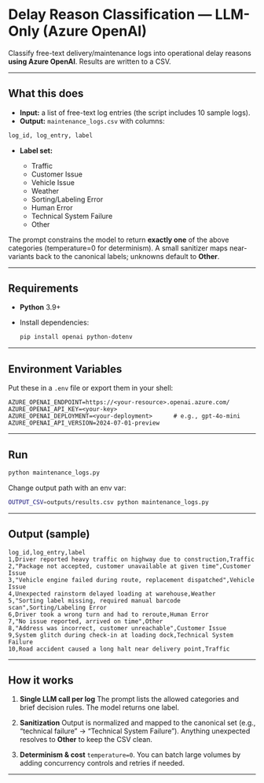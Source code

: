 # Delay Reason Classification — LLM-Only (Azure OpenAI)

Classify free-text delivery/maintenance logs into operational delay reasons **using Azure OpenAI**. Results are written to a CSV.

---

## What this does

* **Input:** a list of free-text log entries (the script includes 10 sample logs).
* **Output:** `maintenance_logs.csv` with columns:

```txt
log_id, log_entry, label
```

* **Label set:**

  * Traffic
  * Customer Issue
  * Vehicle Issue
  * Weather
  * Sorting/Labeling Error
  * Human Error
  * Technical System Failure
  * Other

The prompt constrains the model to return **exactly one** of the above categories (temperature=0 for determinism). A small sanitizer maps near-variants back to the canonical labels; unknowns default to **Other**.

---

## Requirements

* **Python** 3.9+
* Install dependencies:

  ```bash
  pip install openai python-dotenv
  ```

---

## Environment Variables

Put these in a `.env` file or export them in your shell:

```env
AZURE_OPENAI_ENDPOINT=https://<your-resource>.openai.azure.com/
AZURE_OPENAI_API_KEY=<your-key>
AZURE_OPENAI_DEPLOYMENT=<your-deployment>      # e.g., gpt-4o-mini
AZURE_OPENAI_API_VERSION=2024-07-01-preview
```

---

## Run

```bash
python maintenance_logs.py
```

Change output path with an env var:

```bash
OUTPUT_CSV=outputs/results.csv python maintenance_logs.py
```

---

## Output (sample)

```csv
log_id,log_entry,label
1,Driver reported heavy traffic on highway due to construction,Traffic
2,"Package not accepted, customer unavailable at given time",Customer Issue
3,"Vehicle engine failed during route, replacement dispatched",Vehicle Issue
4,Unexpected rainstorm delayed loading at warehouse,Weather
5,"Sorting label missing, required manual barcode scan",Sorting/Labeling Error
6,Driver took a wrong turn and had to reroute,Human Error
7,"No issue reported, arrived on time",Other
8,"Address was incorrect, customer unreachable",Customer Issue
9,System glitch during check-in at loading dock,Technical System Failure
10,Road accident caused a long halt near delivery point,Traffic
```

---

## How it works

1. **Single LLM call per log**
   The prompt lists the allowed categories and brief decision rules. The model returns one label.

2. **Sanitization**
   Output is normalized and mapped to the canonical set (e.g., “technical failure” → “Technical System Failure”). Anything unexpected resolves to **Other** to keep the CSV clean.

3. **Determinism & cost**
   `temperature=0`. You can batch large volumes by adding concurrency controls and retries if needed.

---
